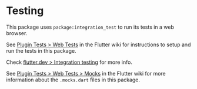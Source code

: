 # Testing

This package uses `package:integration_test` to run its tests in a web browser.

See [Plugin Tests > Web Tests](https://github.com/flutter/flutter/wiki/Plugin-Tests#web-tests)
in the Flutter wiki for instructions to setup and run the tests in this package.

Check [flutter.dev > Integration testing](https://flutter.dev/docs/testing/integration-tests)
for more info.

See [Plugin Tests > Web Tests > Mocks](https://github.com/flutter/flutter/wiki/Plugin-Tests#mocks)
in the Flutter wiki for more information about the `.mocks.dart` files in this package.